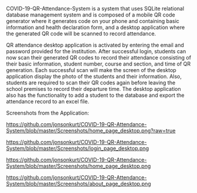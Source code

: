 COVID-19-QR-Attendance-System is a system that uses SQLite relational database management system and is composed of a mobile QR code generator where it generates code on your phone and containing basic information and health declaration form, and a desktop application where the generated QR code will be scanned to record attendance.

QR attendance desktop application is activated by entering the email and password provided for the institution. After successful login, students can now scan their generated QR codes to record their attendance consisting of their basic information, student number, course and section, and time of QR generation. Each successful scan will make the screen of the desktop application display the photo of the students and their information. Also, students are required to scan their QR codes again before leaving the school premises to record their departure time.
The desktop application also has the functionality to add a student to the database and export the attendance record to an excel file.

Screenshots from the Application:

https://github.com/jonsonkurt/COVID-19-QR-Attendance-System/blob/master/Screenshots/home_page_desktop.png?raw=true

https://github.com/jonsonkurt/COVID-19-QR-Attendance-System/blob/master/Screenshots/login_page_desktop.png

https://github.com/jonsonkurt/COVID-19-QR-Attendance-System/blob/master/Screenshots/home_page_desktop.png

https://github.com/jonsonkurt/COVID-19-QR-Attendance-System/blob/master/Screenshots/about_page_desktop.png
